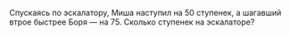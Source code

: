 Спускаясь по эскалатору, Миша наступил на 50 ступенек, а шагавший втрое быстрее Боря — на 75. Сколько ступенек на эскалаторе?